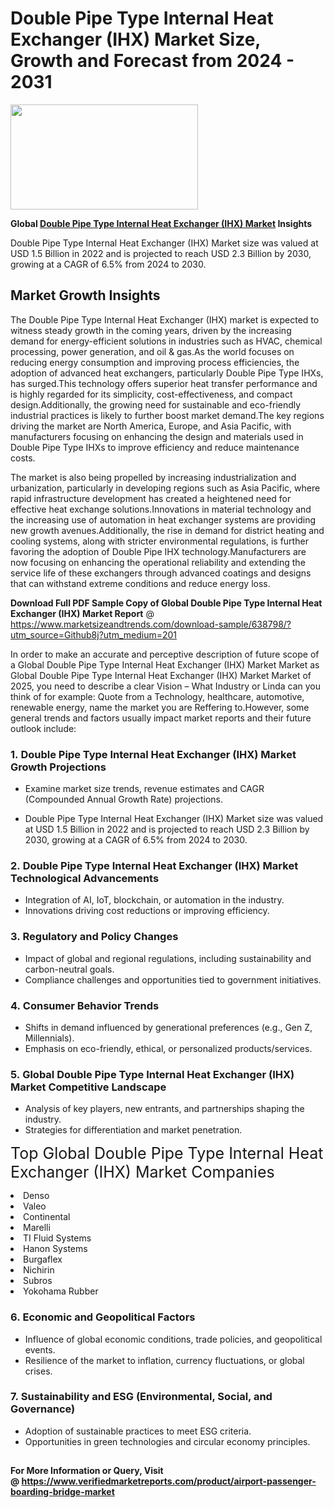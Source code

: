 <H1>Double Pipe Type Internal Heat Exchanger (IHX) Market Size, Growth and Forecast from 2024 - 2031</H1><img class="aligncenter size-medium wp-image-584254" src="https://thirdeyenews.in/wp-content/uploads/2024/09/Global-Market-Research-300x168.jpeg" alt="" width="300" height="168" /><p><strong>Global&nbsp;<a href="https://www.marketsizeandtrends.com/download-sample/638798/?utm_source=Github8j?utm_medium=201">Double Pipe Type Internal Heat Exchanger (IHX) Market</a> Insights</strong></p><p>Double Pipe Type Internal Heat Exchanger (IHX) Market size was valued at USD 1.5 Billion in 2022 and is projected to reach USD 2.3 Billion by 2030, growing at a CAGR of 6.5% from 2024 to 2030.</p><p><h2>Market Growth Insights</h2> <p>The Double Pipe Type Internal Heat Exchanger (IHX) market is expected to witness steady growth in the coming years, driven by the increasing demand for energy-efficient solutions in industries such as HVAC, chemical processing, power generation, and oil & gas.As the world focuses on reducing energy consumption and improving process efficiencies, the adoption of advanced heat exchangers, particularly Double Pipe Type IHXs, has surged.This technology offers superior heat transfer performance and is highly regarded for its simplicity, cost-effectiveness, and compact design.Additionally, the growing need for sustainable and eco-friendly industrial practices is likely to further boost market demand.The key regions driving the market are North America, Europe, and Asia Pacific, with manufacturers focusing on enhancing the design and materials used in Double Pipe Type IHXs to improve efficiency and reduce maintenance costs.</p> <p>The market is also being propelled by increasing industrialization and urbanization, particularly in developing regions such as Asia Pacific, where rapid infrastructure development has created a heightened need for effective heat exchange solutions.Innovations in material technology and the increasing use of automation in heat exchanger systems are providing new growth avenues.Additionally, the rise in demand for district heating and cooling systems, along with stricter environmental regulations, is further favoring the adoption of Double Pipe IHX technology.Manufacturers are now focusing on enhancing the operational reliability and extending the service life of these exchangers through advanced coatings and designs that can withstand extreme conditions and reduce energy loss.</p> <p><span class=""><strong>Download Full PDF Sample Copy of Global Double Pipe Type Internal Heat Exchanger (IHX) Market Report</strong> @ <a href="https://www.marketsizeandtrends.com/download-sample/638798/?utm_source=Github8j?utm_medium=201" target="_blank">https://www.marketsizeandtrends.com/download-sample/638798/?utm_source=Github8j?utm_medium=201</a></span></p><p>In order to make an accurate and perceptive description of future scope of a Global&nbsp;Double Pipe Type Internal Heat Exchanger (IHX) Market Market as Global&nbsp;Double Pipe Type Internal Heat Exchanger (IHX) Market Market of 2025, you need to describe a clear Vision &ndash; What Industry or Linda can you think of for example: Quote from a Technology, healthcare, automotive, renewable energy, name the market you are Reffering to.However, some general trends and factors usually impact market reports and their future outlook include:</p><h3>1.&nbsp;<strong>Double Pipe Type Internal Heat Exchanger (IHX) Market Growth Projections</strong></h3><ul><li>Examine market size trends, revenue estimates and CAGR (Compounded Annual Growth Rate) projections.</li><li><p>Double Pipe Type Internal Heat Exchanger (IHX) Market size was valued at USD 1.5 Billion in 2022 and is projected to reach USD 2.3 Billion by 2030, growing at a CAGR of 6.5% from 2024 to 2030.</p></li></ul><h3>2.&nbsp;<strong>Double Pipe Type Internal Heat Exchanger (IHX) Market Technological Advancements</strong></h3><ul><li>Integration of AI, IoT, blockchain, or automation in the industry.</li><li>Innovations driving cost reductions or improving efficiency.</li></ul><h3>3.&nbsp;<strong>Regulatory and Policy Changes</strong></h3><ul><li>Impact of global and regional regulations, including sustainability and carbon-neutral goals.</li><li>Compliance challenges and opportunities tied to government initiatives.</li></ul><h3>4.&nbsp;<strong>Consumer Behavior Trends</strong></h3><ul><li>Shifts in demand influenced by generational preferences (e.g., Gen Z, Millennials).</li><li>Emphasis on eco-friendly, ethical, or personalized products/services.</li></ul><h3>5.&nbsp;<strong>Global Double Pipe Type Internal Heat Exchanger (IHX) Market Competitive Landscape</strong></h3><ul><li>Analysis of key players, new entrants, and partnerships shaping the industry.</li><li>Strategies for differentiation and market penetration.</li></ul><p data-pm-slice="1 1 []"><span style="color: inherit; font-family: inherit; font-size: 25px;">Top Global Double Pipe Type Internal Heat Exchanger (IHX) Market Companies</span></p><div class="" data-test-id=""><p><li>Denso</li><li> Valeo</li><li> Continental</li><li> Marelli</li><li> TI Fluid Systems</li><li> Hanon Systems</li><li> Burgaflex</li><li> Nichirin</li><li> Subros</li><li> Yokohama Rubber</li></p></div><h3>6.&nbsp;<strong>Economic and Geopolitical Factors</strong></h3><ul><li>Influence of global economic conditions, trade policies, and geopolitical events.</li><li>Resilience of the market to inflation, currency fluctuations, or global crises.</li></ul><h3>7.&nbsp;<strong>Sustainability and ESG (Environmental, Social, and Governance)</strong></h3><ul><li>Adoption of sustainable practices to meet ESG criteria.</li><li>Opportunities in green technologies and circular economy principles.</li></ul><h2><strong style="font-size: 14px;">For More Information or Query, Visit @&nbsp;</strong><a style="background-color: #ffffff; font-size: 14px;" href="https://www.marketsizeandtrends.com/report/double-pipe-type-internal-heat-exchanger-ihx-market/" target="_blank">https://www.verifiedmarketreports.com/product/airport-passenger-boarding-bridge-market</a></h2>